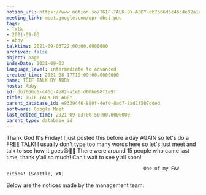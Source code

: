 ```yaml
---
notion_url: https://www.notion.so/TGIF-TALK-BY-ABBY-db7666d5c46c4e82a1e6d00be98f1e9f
meeting_link: meet.google.com/qpr-dbsi-puu
tags:
- Talk
- 2021-09-03
- Abby
talktime: 2021-09-03T22:00:00.0000000
archived: false
object: page
indexDate: 2021-09-03
language_level: intermediate to advanced
created_time: 2021-08-17T19:09:00.0000000
name: TGIF TALK BY ABBY
hosts: Abby
id: db7666d5-c46c-4e82-a1e6-d00be98f1e9f
title: TGIF TALK BY ABBY
parent_database_id: e9339446-880f-4ef0-8ad7-8ad1f507dded
software: Google Meet
last_edited_time: 2021-09-03T00:50:00.0000000
parent_type: database_id
---
```


Thank God It's Friday! I just posted this before a day AGAIN so let's do a FREE TALK!
I usually don't type too many words here so let's just meet and talk to see how it goes😆👍🏻
There were around 15 people who came last time, thank y'all so much!
Can’t wait to see y’all soon!




                                                      One of my FAV cities! (Seattle, WA)







Below are the notices made by the management team: 


